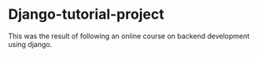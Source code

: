 # Django-tutorial-project
This was the result of following an online course on backend development using django.

